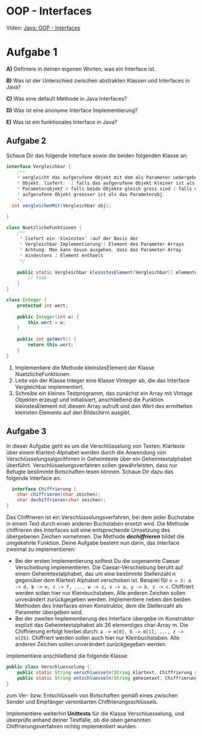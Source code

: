 # OOP - Interfaces

Video: [Java: OOP - Interfaces](https://youtu.be/JaEYZFszXmI)

# Aufgabe 1
**A)** Definiere in deinen eigenen Worten, was ein Interface ist.

**B)** Was ist der Unterschied zwischen abstrakten Klassen und Interfaces in Java?

**C)** Was eine default Methode in Java Interfaces?

**D)** Was ist eine anonyme Interface Implementierung?

**E)** Was ist ein funktionales Interface in Java?

## Aufgabe 2
Schaue Dir das folgende Interface sowie die beiden folgenden Klasse an:
```java
interface Vergleichbar {
    /**
    * vergleicht das aufgerufene Objekt mit dem als Parameter uebergebenen
    * Objekt; liefert: -1 falls das aufgerufene Objekt kleiner ist als das
    * Parameterobjekt 0 falls beide Objekte gleich gross sind 1 falls das
    * aufgerufene Objekt groesser ist als das Parameterobj.
    */
  int vergleichenMit(Vergleichbar obj);

}

class NuetzlicheFunktionen {
    /**
     * liefert ein "kleinstes" (auf der Basis der
     * Vergleichbar-Implementierung!) Element des Parameter-Arrays
     * Achtung: Man kann davon ausgehen, dass das Parameter-Array
     * mindestens 1 Element enthaelt
     */
    
    public static Vergleichbar kleinstesElement(Vergleichbar[] elemente) {
        // todo
    }
}

class Integer {
    protected int wert;
    
    public Integer(int w) {
        this.wert = w;
    }
    
    public int getWert() {
        return this.wert;
    }
}

```

1. Implementiere die Methode kleinstesElement der Klasse NuetzlicheFunktionen.
2. Leite von der Klasse Integer eine Klasse VInteger ab, die das Interface
   Vergleichbar implementiert.
3. Schreibe ein kleines Testprogramm, das zunächst ein Array mit VIntage
   Objekten erzeugt und initialisiert, anschließend die Funktion kleinstesElement
   mit diesem Array aufruft und den Wert des ermittelten kleinsten Elements auf
   den Bildschirm ausgibt.

## Aufgabe 3
In dieser Aufgabe geht es um die Verschlüsselung von Texten. Klartexte über einem
Klartext-Alphabet werden durch die Anwendung von Verschlüsselungsalgorithmen in
Geheimtexte über ein Geheimtextalphabet überführt. Verschlüsselungsverfahren
sollen gewährleisten, dass nur Befugte bestimmte Botschaften lesen können.
Schaue Dir dazu das folgende Interface an:
```java
  interface Chiffrierung {
    char chiffrieren(char zeichen);
    char dechiffrieren(char zeichen);
}
```

Das Chiffrieren ist ein Verschlüsselungsverfahren, bei dem jeder Buchstabe in einem
Text durch einen anderen Buchstaben ersetzt wird. Die Methode chiffrieren des
Interfaces soll eine entsprechende Umsetzung des übergebenen Zeichen
vornehmen. Die Methode _**dechiffrieren**_ bildet die umgekehrte Funktion.
Deine Aufgabe besteht nun darin, das Interface zweimal zu implementieren:
- Bei der ersten Implementierung solltest Du die sogenannte Caesar
Verschiebung implementieren. Die Caesar-Verschiebung beruht auf einem
Geheimtextalphabet, das um eine bestimmte Stellenzahl n gegenüber dem
Klartext Alphabet verschoben ist. Beispiel für `n = 3: a -> d, b -> e, c -> f, ..., w -> z, x -> a, y -> b, z -> c`. 
Chiffriert werden sollen hier nur Kleinbuchstaben.
Alle anderen Zeichen sollen unverändert zurückgegeben werden.
Implementiere neben den beiden Methoden des Interfaces einen Konstruktor,
dem die Stellenzahl als Parameter übergeben wird.
- Bei der zweiten Implementierung des Interface übergebe im Konstruktor
explizit das Geheimtextalphabet als 26 elementiges char-Array m. Die
Chiffrierung erfolgt hierbei durch: `a -> m[0], b -> m[1], ..., z -> m[25]`. Chiffriert
werden sollen auch hier nur Kleinbuchstaben. Alle anderen Zeichen sollen
unverändert zurückgegeben werden.

Implementiere anschließend die folgende Klasse:
```java
public class Verschluesselung {
    public static String verschluesseln(String klartext, Chiffrierung schluessel);
    public static String entschluesseln(String geheimtext, Chiffrierung schluessel);
}
```
zum Ver- bzw. Entschlüsseln von Botschaften gemäß eines zwischen Sender und
Empfänger vereinbarten Chiffrierungsschlüssels.

Implementiere weiterhin **Unittests** für die Klasse Verschluesselung, und überprüfe
anhand deiner Testfälle, ob die oben genannten Chiffrierungsverfahren richtig
implementiert wurden.